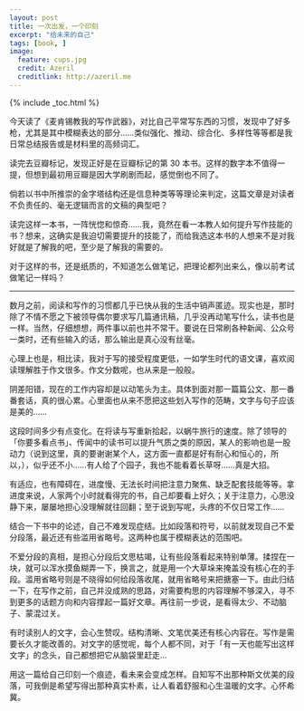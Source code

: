 ```yaml
---
layout: post
title: 一次出发，一个印刻
excerpt: "给未来的自己"
tags: [book, ]
image:
  feature: cups.jpg
  credit: Azeril
  creditlink: http://azeril.me
---
```


{% include _toc.html %}

今天读了《麦肯锡教我的写作武器》，对比自己平常写东西的习惯，发现中了好多枪，尤其是其中模糊表达的部分……类似强化、推动、综合化、多样性等等都是我日常总结报告或是材料里的高频词汇。

读完去豆瓣标记，发现正好是在豆瓣标记的第 30 本书。这样的数字本不值得一提，但想到最初用豆瓣是因大学刷剧而起，感觉倒也不同了。

倘若以书中所推崇的金字塔结构还是信息种类等等理论来判定，这篇文章是对读者不负责任的、毫无逻辑而言的文稿的典型吧？

读完这样一本书，一阵恍惚和惊奇……我，竟然在看一本教人如何提升写作技能的书？想来，这确实是我迫切需要提升的技能了，而给我选这本书的人想来不是对我好就是了解我的吧，至少是了解我的需要的。

对于这样的书，还是纸质的，不知道怎么做笔记，把理论都列出来么，像以前考试做笔记一样吗？

***

数月之前，阅读和写作的习惯都几乎已快从我的生活中销声匿迹。现实也是，那时除了不情不愿之下被领导偶尔要求写几篇通讯稿，几乎没再动笔写什么，读书也是一样。当然，仔细想想，两件事以前也并不常干。要说在日常刷各种新闻、公众号一类时，还有些输入的话，那么输出是真心没有丝毫。

心理上也是，相比读，我对于写的接受程度更低，一如学生时代的语文课，喜欢阅读理解胜于作文很多。作文分数呢，也从来是一般般。

阴差阳错，现在的工作内容却是以动笔头为主。具体到面对那一篇篇公文、那一番番套话，真的很心累。心里面也从来不愿把这些划入写作的范畴，文字与句子应该是美的……

这段时间多少有点变化。在将读与写重新拾起，以蜗牛旅行的速度。除了领导的「你要多看点书」、传闻中的读书可以提升气质之类的原因，某人的影响也是一股动力（说到这里，真的要谢谢某个人，这方面一直都是好有耐心和恒心的，所以，），似乎还不小……有人给了个园子，我也不能看着长草呀……真是大招。

有适应，也有障碍在，进度慢、无法长时间把注意力聚焦、缺乏配套技能等等。拿进度来说，人家两个小时就看得完的书，自己却要看上好久；关于注意力，心思没静下来，屡屡地担心没理解就往回翻；至于说到写呢，头疼的不仅日常工作……

结合一下书中的论述，自己不难发现症结。比如段落和符号，以前就发现自己不爱分段落，最近还有些滥用省略号。这两种也属于模糊表达的范围吧。

不爱分段的真相，是担心分段后文思枯竭，让有些段落看起来特别单薄。揉捏在一块，就可以浑水摸鱼糊弄一下，换言之，就是用一个大草垛来掩盖没有核心在的手段。滥用省略号则是不晓得如何给段落收尾，就用省略号来把搪塞一下。由此归结一下，在写作之前，自己并没成熟的思路，对需要构思的内容理解不够深入，寻不到更多的话题方向和内容撑起一篇好文章。再往前一步说，是看得太少、不动脑子、蒙混过关。

有时读别人的文字，会心生赞叹。结构清晰、文笔优美还有核心内容在。写作是需要长久才能改善的。对文字的感觉呢，每个人都不同，对于「有一天也能写出这样文字」的念头，自己都想把它从脑袋里赶走...

用这一篇给自己印刻一个痕迹，看未来会变成怎样。自知写不出那种斯文优美的段落，可我倒是希望写得出那种真实朴素，让人看着舒服和心生温暖的文字。心怀希冀。






